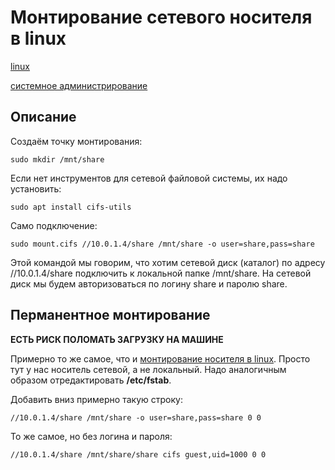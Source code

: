 # Монтирование сетевого носителя в linux

[linux](./meta_linux.md)

[системное администрирование](./meta_sistemnoe_administrirovanie.md)

## Описание

Создаём точку монтирования:

```shell
sudo mkdir /mnt/share
```

Если нет инструментов для сетевой файловой системы, их надо установить:

```shell
sudo apt install cifs-utils
```

Само подключение:

```shell
sudo mount.cifs //10.0.1.4/share /mnt/share -o user=share,pass=share
```

Этой командой мы говорим, что хотим сетевой диск (каталог) по адресу
//10.0.1.4/share подключить к локальной папке /mnt/share. На сетевой диск мы
будем авторизоваться по логину share и паролю share.

## Перманентное монтирование

**ЕСТЬ РИСК ПОЛОМАТЬ ЗАГРУЗКУ НА МАШИНЕ**

Примерно то же самое, что и [монтирование носителя в linux](./meta_montirovanie_nositelya_v_linux.md). Просто тут у
нас носитель сетевой, а не локальный. Надо аналогичным образом
отредактировать **/etc/fstab**.

Добавить вниз примерно такую строку:

```shell
//10.0.1.4/share /mnt/share -o user=share,pass=share 0 0
```

То же самое, но без логина и пароля:

```shell
//10.0.1.4/share /mnt/share/share cifs guest,uid=1000 0 0
```
